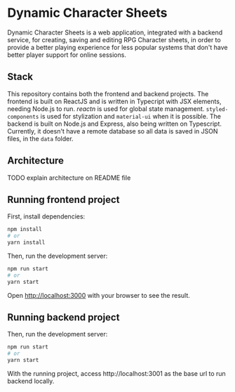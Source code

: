 # Dynamic Character Sheets

Dynamic Character Sheets is a web application, integrated with a backend service, for creating, saving and editing RPG Character sheets, in order to provide a better playing experience for less popular systems that don't have better player support for online sessions.

## Stack
This repository contains both the frontend and backend projects.
The frontend is built on ReactJS and is written in Typecript with JSX elements, needing Node.js to run.
*reactn* is used for global state management. `styled-components` is used for stylization and `material-ui` when it is possible.
The backend is built on Node.js and Express, also being written on Typescript. Currently, it doesn't have a remote database so all data is saved in JSON files, in the `data` folder.


## Architecture
TODO explain architecture on README file

## Running frontend project

First, install dependencies: 

```bash
npm install
# or
yarn install
```

Then, run the development server:

```bash
npm run start
# or
yarn start
```

Open [http://localhost:3000](http://localhost:3000) with your browser to see the result.

## Running backend project

Then, run the development server:

```bash
npm run start
# or
yarn start
```

With the running project, access http://localhost:3001 as the base url to run backend locally.
